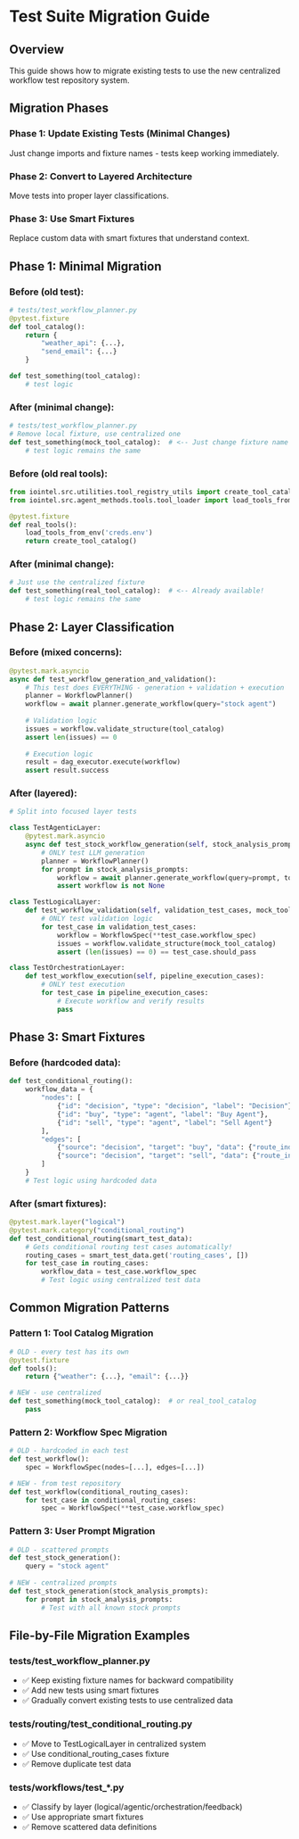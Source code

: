 # Test Suite Migration Guide

## Overview

This guide shows how to migrate existing tests to use the new centralized workflow test repository system.

## Migration Phases

### Phase 1: Update Existing Tests (Minimal Changes)
Just change imports and fixture names - tests keep working immediately.

### Phase 2: Convert to Layered Architecture  
Move tests into proper layer classifications.

### Phase 3: Use Smart Fixtures
Replace custom data with smart fixtures that understand context.

## Phase 1: Minimal Migration

### Before (old test):
```python
# tests/test_workflow_planner.py
@pytest.fixture
def tool_catalog():
    return {
        "weather_api": {...},
        "send_email": {...}
    }

def test_something(tool_catalog):
    # test logic
```

### After (minimal change):
```python
# tests/test_workflow_planner.py  
# Remove local fixture, use centralized one
def test_something(mock_tool_catalog):  # <-- Just change fixture name
    # test logic remains the same
```

### Before (old real tools):
```python
from iointel.src.utilities.tool_registry_utils import create_tool_catalog
from iointel.src.agent_methods.tools.tool_loader import load_tools_from_env

@pytest.fixture
def real_tools():
    load_tools_from_env('creds.env')
    return create_tool_catalog()
```

### After (minimal change):
```python
# Just use the centralized fixture
def test_something(real_tool_catalog):  # <-- Already available!
    # test logic remains the same
```

## Phase 2: Layer Classification

### Before (mixed concerns):
```python  
@pytest.mark.asyncio
async def test_workflow_generation_and_validation():
    # This test does EVERYTHING - generation + validation + execution
    planner = WorkflowPlanner()
    workflow = await planner.generate_workflow(query="stock agent")
    
    # Validation logic
    issues = workflow.validate_structure(tool_catalog)
    assert len(issues) == 0
    
    # Execution logic  
    result = dag_executor.execute(workflow)
    assert result.success
```

### After (layered):
```python
# Split into focused layer tests

class TestAgenticLayer:
    @pytest.mark.asyncio
    async def test_stock_workflow_generation(self, stock_analysis_prompts, real_tool_catalog):
        # ONLY test LLM generation
        planner = WorkflowPlanner()
        for prompt in stock_analysis_prompts:
            workflow = await planner.generate_workflow(query=prompt, tool_catalog=real_tool_catalog)
            assert workflow is not None

class TestLogicalLayer:  
    def test_workflow_validation(self, validation_test_cases, mock_tool_catalog):
        # ONLY test validation logic
        for test_case in validation_test_cases:
            workflow = WorkflowSpec(**test_case.workflow_spec)
            issues = workflow.validate_structure(mock_tool_catalog)
            assert (len(issues) == 0) == test_case.should_pass

class TestOrchestrationLayer:
    def test_workflow_execution(self, pipeline_execution_cases):  
        # ONLY test execution
        for test_case in pipeline_execution_cases:
            # Execute workflow and verify results
            pass
```

## Phase 3: Smart Fixtures

### Before (hardcoded data):
```python
def test_conditional_routing():
    workflow_data = {
        "nodes": [
            {"id": "decision", "type": "decision", "label": "Decision"},
            {"id": "buy", "type": "agent", "label": "Buy Agent"},
            {"id": "sell", "type": "agent", "label": "Sell Agent"}
        ],
        "edges": [
            {"source": "decision", "target": "buy", "data": {"route_index": 0}},
            {"source": "decision", "target": "sell", "data": {"route_index": 1}}
        ]
    }
    # Test logic using hardcoded data
```

### After (smart fixtures):
```python
@pytest.mark.layer("logical")
@pytest.mark.category("conditional_routing")  
def test_conditional_routing(smart_test_data):
    # Gets conditional routing test cases automatically!
    routing_cases = smart_test_data.get('routing_cases', [])
    for test_case in routing_cases:
        workflow_data = test_case.workflow_spec
        # Test logic using centralized test data
```

## Common Migration Patterns

### Pattern 1: Tool Catalog Migration
```python
# OLD - every test has its own
@pytest.fixture
def tools():
    return {"weather": {...}, "email": {...}}

# NEW - use centralized
def test_something(mock_tool_catalog):  # or real_tool_catalog
    pass
```

### Pattern 2: Workflow Spec Migration  
```python
# OLD - hardcoded in each test
def test_workflow():
    spec = WorkflowSpec(nodes=[...], edges=[...])

# NEW - from test repository
def test_workflow(conditional_routing_cases):
    for test_case in conditional_routing_cases:
        spec = WorkflowSpec(**test_case.workflow_spec)
```

### Pattern 3: User Prompt Migration
```python  
# OLD - scattered prompts
def test_stock_generation():
    query = "stock agent"
    
# NEW - centralized prompts
def test_stock_generation(stock_analysis_prompts):
    for prompt in stock_analysis_prompts:
        # Test with all known stock prompts
```

## File-by-File Migration Examples

### tests/test_workflow_planner.py
- ✅ Keep existing fixture names for backward compatibility
- ✅ Add new tests using smart fixtures  
- ✅ Gradually convert existing tests to use centralized data

### tests/routing/test_conditional_routing.py  
- ✅ Move to TestLogicalLayer in centralized system
- ✅ Use conditional_routing_cases fixture
- ✅ Remove duplicate test data

### tests/workflows/test_*.py
- ✅ Classify by layer (logical/agentic/orchestration/feedback)  
- ✅ Use appropriate smart fixtures
- ✅ Remove scattered data definitions